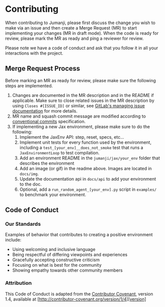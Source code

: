 # Contributing

When contributing to Jumanji, please first discuss the change you wish to make via an issue and then
create a Merge Request (MR) to start implementing your changes (MR in draft mode). When the code is
ready for review, please mark the MR as ready and ping a reviewer for review.

Please note we have a code of conduct and ask that you follow it in all your interactions with the project.

## Merge Request Process

Before marking an MR as ready for review, please make sure the following steps are implemented.

1. Changes are documented in the MR description and in the README if applicable. Make sure to close
related issues in the MR description by using `Closes #[ISSUE_ID]` or similar, see [GitLab's
managing issue documentation](https://docs.gitlab.com/ee/user/project/issues/managing_issues.html#closing-issues-automatically) for more details.
2. MR name and squash commit message are modified according to
[conventional commits](https://www.conventionalcommits.org/en/v1.0.0/) specification.
3. If implementing a new Jax environment, please make sure to do the following:
   1. Implement the JaxEnv API: step, reset, specs, etc...
   2. Implement unit tests for every function used by the environment, including a
   `test_[your_env]__does_not_smoke` test that runs a `JaxEnvironmentLoop` to test compilation.
   3. Add an environment README in the `jumanji/jax/your_env` folder that describes the environment
   4. Add an image (or gif) in the readme above. Images are located in `docs/img`.
   5. Update the documentation api in `docs/api` to add your environment to the doc.
   6. Optional, add a `run_random_agent_[your_env].py` script in `examples/` to benchmark your
   environment.

## Code of Conduct

### Our Standards

Examples of behavior that contributes to creating a positive environment
include:

* Using welcoming and inclusive language
* Being respectful of differing viewpoints and experiences
* Gracefully accepting constructive criticism
* Focusing on what is best for the community
* Showing empathy towards other community members

### Attribution

This Code of Conduct is adapted from the [Contributor Covenant][homepage], version 1.4,
available at [http://contributor-covenant.org/version/1/4][version]

[homepage]: http://contributor-covenant.org
[version]: http://contributor-covenant.org/version/1/4/
